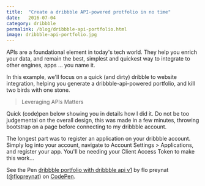 ```yaml
---
title:  "Create a dribbble API-powered protfolio in no time"
date:   2016-07-04
category: dribbble
permalink: /blog/dribbble-api-portfolio.html
image: dribbble-api-portfolio.jpg
---
```

APIs are a foundational element in today's tech world. They help you enrich your data, and remain the best, simplest and quickest way to integrate to other engines, apps ... you name it.

In this example, we'll focus on a quick (and dirty) dribble to website integration, helping you generate a dribbble-api-powered portfolio, and kill two birds with one stone. 

> Leveraging APIs Matters

Quick (code)pen below showing you in details how I did it.
Do not be too judgemental on the overall design, this was made in a few minutes, throwing bootstrap on a page before connecting to my dribbble account.

The longest part was to register an application on your dribbble account. Simply log into your account, navigate to Account Settings > Applications, and register your app. You'll be needing your Client Access Token to make this work...

<p data-height="265" data-theme-id="0" data-slug-hash="oLgyZQ" data-default-tab="js,result" data-user="flopreynat" data-embed-version="2" class="codepen">See the Pen <a href="http://codepen.io/flopreynat/pen/oLgyZQ/">dribbble portfolio with dribbble api v1</a> by flo preynat (<a href="http://codepen.io/flopreynat">@flopreynat</a>) on <a href="http://codepen.io">CodePen</a>.</p>
<script async src="//assets.codepen.io/assets/embed/ei.js"></script>